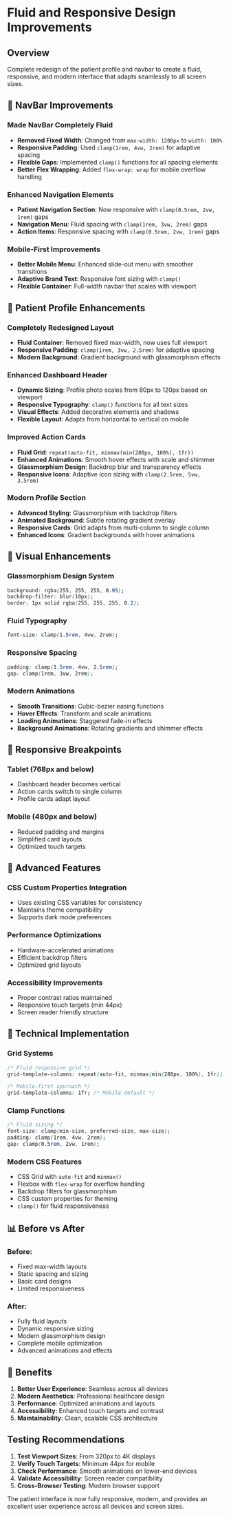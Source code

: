 # Fluid and Responsive Design Improvements

## Overview

Complete redesign of the patient profile and navbar to create a fluid, responsive, and modern interface that adapts seamlessly to all screen sizes.

## 🚀 NavBar Improvements

### Made NavBar Completely Fluid

- **Removed Fixed Width**: Changed from `max-width: 1200px` to `width: 100%`
- **Responsive Padding**: Used `clamp(1rem, 4vw, 2rem)` for adaptive spacing
- **Flexible Gaps**: Implemented `clamp()` functions for all spacing elements
- **Better Flex Wrapping**: Added `flex-wrap: wrap` for mobile overflow handling

### Enhanced Navigation Elements

- **Patient Navigation Section**: Now responsive with `clamp(0.5rem, 2vw, 1rem)` gaps
- **Navigation Menu**: Fluid spacing with `clamp(1rem, 3vw, 2rem)` gaps
- **Action Items**: Responsive spacing with `clamp(0.5rem, 2vw, 1rem)` gaps

### Mobile-First Improvements

- **Better Mobile Menu**: Enhanced slide-out menu with smoother transitions
- **Adaptive Brand Text**: Responsive font sizing with `clamp()`
- **Flexible Container**: Full-width navbar that scales with viewport

## 💫 Patient Profile Enhancements

### Completely Redesigned Layout

- **Fluid Container**: Removed fixed max-width, now uses full viewport
- **Responsive Padding**: `clamp(1rem, 3vw, 2.5rem)` for adaptive spacing
- **Modern Background**: Gradient background with glassmorphism effects

### Enhanced Dashboard Header

- **Dynamic Sizing**: Profile photo scales from 80px to 120px based on viewport
- **Responsive Typography**: `clamp()` functions for all text sizes
- **Visual Effects**: Added decorative elements and shadows
- **Flexible Layout**: Adapts from horizontal to vertical on mobile

### Improved Action Cards

- **Fluid Grid**: `repeat(auto-fit, minmax(min(280px, 100%), 1fr))`
- **Enhanced Animations**: Smooth hover effects with scale and shimmer
- **Glassmorphism Design**: Backdrop blur and transparency effects
- **Responsive Icons**: Adaptive icon sizing with `clamp(2.5rem, 5vw, 3.5rem)`

### Modern Profile Section

- **Advanced Styling**: Glassmorphism with backdrop filters
- **Animated Background**: Subtle rotating gradient overlay
- **Responsive Cards**: Grid adapts from multi-column to single column
- **Enhanced Icons**: Gradient backgrounds with hover animations

## 🎨 Visual Enhancements

### Glassmorphism Design System

```css
background: rgba(255, 255, 255, 0.95);
backdrop-filter: blur(10px);
border: 1px solid rgba(255, 255, 255, 0.2);
```

### Fluid Typography

```css
font-size: clamp(1.5rem, 4vw, 2rem);
```

### Responsive Spacing

```css
padding: clamp(1.5rem, 4vw, 2.5rem);
gap: clamp(1rem, 3vw, 2rem);
```

### Modern Animations

- **Smooth Transitions**: Cubic-bezier easing functions
- **Hover Effects**: Transform and scale animations
- **Loading Animations**: Staggered fade-in effects
- **Background Animations**: Rotating gradients and shimmer effects

## 📱 Responsive Breakpoints

### Tablet (768px and below)

- Dashboard header becomes vertical
- Action cards switch to single column
- Profile cards adapt layout

### Mobile (480px and below)

- Reduced padding and margins
- Simplified card layouts
- Optimized touch targets

## 🌟 Advanced Features

### CSS Custom Properties Integration

- Uses existing CSS variables for consistency
- Maintains theme compatibility
- Supports dark mode preferences

### Performance Optimizations

- Hardware-accelerated animations
- Efficient backdrop filters
- Optimized grid layouts

### Accessibility Improvements

- Proper contrast ratios maintained
- Responsive touch targets (min 44px)
- Screen reader friendly structure

## 🔧 Technical Implementation

### Grid Systems

```css
/* Fluid responsive grid */
grid-template-columns: repeat(auto-fit, minmax(min(280px, 100%), 1fr));

/* Mobile-first approach */
grid-template-columns: 1fr; /* Mobile default */
```

### Clamp Functions

```css
/* Fluid sizing */
font-size: clamp(min-size, preferred-size, max-size);
padding: clamp(1rem, 4vw, 2rem);
gap: clamp(0.5rem, 2vw, 1rem);
```

### Modern CSS Features

- CSS Grid with `auto-fit` and `minmax()`
- Flexbox with `flex-wrap` for overflow handling
- Backdrop filters for glassmorphism
- CSS custom properties for theming
- `clamp()` for fluid responsiveness

## 📊 Before vs After

### Before:

- Fixed max-width layouts
- Static spacing and sizing
- Basic card designs
- Limited responsiveness

### After:

- Fully fluid layouts
- Dynamic responsive sizing
- Modern glassmorphism design
- Complete mobile optimization
- Advanced animations and effects

## 🎯 Benefits

1. **Better User Experience**: Seamless across all devices
2. **Modern Aesthetics**: Professional healthcare design
3. **Performance**: Optimized animations and layouts
4. **Accessibility**: Enhanced touch targets and contrast
5. **Maintainability**: Clean, scalable CSS architecture

## Testing Recommendations

1. **Test Viewport Sizes**: From 320px to 4K displays
2. **Verify Touch Targets**: Minimum 44px for mobile
3. **Check Performance**: Smooth animations on lower-end devices
4. **Validate Accessibility**: Screen reader compatibility
5. **Cross-Browser Testing**: Modern browser support

The patient interface is now fully responsive, modern, and provides an excellent user experience across all devices and screen sizes.
